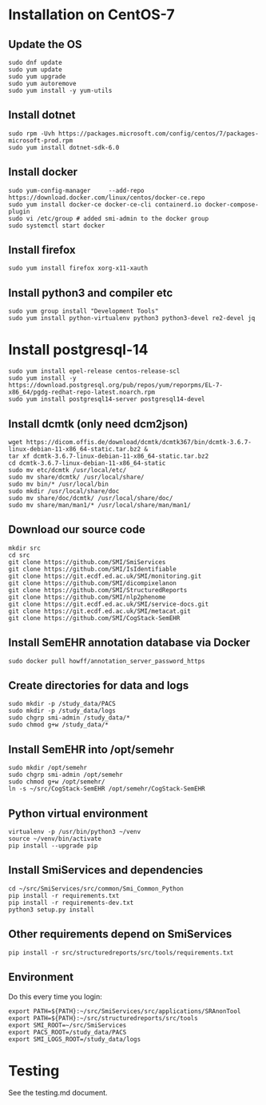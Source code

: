 # Installation on CentOS-7

## Update the OS
```
sudo dnf update
sudo yum update
sudo yum upgrade
sudo yum autoremove
sudo yum install -y yum-utils
```

## Install dotnet
```
sudo rpm -Uvh https://packages.microsoft.com/config/centos/7/packages-microsoft-prod.rpm
sudo yum install dotnet-sdk-6.0
```

## Install docker
```
sudo yum-config-manager     --add-repo     https://download.docker.com/linux/centos/docker-ce.repo
sudo yum install docker-ce docker-ce-cli containerd.io docker-compose-plugin
sudo vi /etc/group # added smi-admin to the docker group
sudo systemctl start docker
```

## Install firefox
```
sudo yum install firefox xorg-x11-xauth
```

## Install python3 and compiler etc
```
sudo yum group install "Development Tools"
sudo yum install python-virtualenv python3 python3-devel re2-devel jq
```

# Install postgresql-14
```
sudo yum install epel-release centos-release-scl
sudo yum install -y https://download.postgresql.org/pub/repos/yum/reporpms/EL-7-x86_64/pgdg-redhat-repo-latest.noarch.rpm
sudo yum install postgresql14-server postgresql14-devel
```

## Install dcmtk (only need dcm2json)
```
wget https://dicom.offis.de/download/dcmtk/dcmtk367/bin/dcmtk-3.6.7-linux-debian-11-x86_64-static.tar.bz2 &
tar xf dcmtk-3.6.7-linux-debian-11-x86_64-static.tar.bz2
cd dcmtk-3.6.7-linux-debian-11-x86_64-static
sudo mv etc/dcmtk /usr/local/etc/
sudo mv share/dcmtk/ /usr/local/share/
sudo mv bin/* /usr/local/bin
sudo mkdir /usr/local/share/doc
sudo mv share/doc/dcmtk/ /usr/local/share/doc/
sudo mv share/man/man1/* /usr/local/share/man/man1/
```

## Download our source code
```
mkdir src
cd src
git clone https://github.com/SMI/SmiServices
git clone https://github.com/SMI/IsIdentifiable
git clone https://git.ecdf.ed.ac.uk/SMI/monitoring.git
git clone https://github.com/SMI/dicompixelanon
git clone https://github.com/SMI/StructuredReports
git clone https://github.com/SMI/nlp2phenome
git clone https://git.ecdf.ed.ac.uk/SMI/service-docs.git
git clone https://git.ecdf.ed.ac.uk/SMI/metacat.git
git clone https://github.com/SMI/CogStack-SemEHR
```

## Install SemEHR annotation database via Docker
```
sudo docker pull howff/annotation_server_password_https
```

## Create directories for data and logs
```
sudo mkdir -p /study_data/PACS
sudo mkdir -p /study_data/logs
sudo chgrp smi-admin /study_data/*
sudo chmod g+w /study_data/*
```

## Install SemEHR into /opt/semehr
```
sudo mkdir /opt/semehr
sudo chgrp smi-admin /opt/semehr
sudo chmod g+w /opt/semehr/
ln -s ~/src/CogStack-SemEHR /opt/semehr/CogStack-SemEHR
```

## Python virtual environment
```
virtualenv -p /usr/bin/python3 ~/venv
source ~/venv/bin/activate
pip install --upgrade pip
```

## Install SmiServices and dependencies
```
cd ~/src/SmiServices/src/common/Smi_Common_Python
pip install -r requirements.txt
pip install -r requirements-dev.txt
python3 setup.py install
```

## Other requirements depend on SmiServices
```
pip install -r src/structuredreports/src/tools/requirements.txt
```

## Environment
Do this every time you login:
```
export PATH=${PATH}:~/src/SmiServices/src/applications/SRAnonTool
export PATH=${PATH}:~/src/structuredreports/src/tools
export SMI_ROOT=~/src/SmiServices
export PACS_ROOT=/study_data/PACS
export SMI_LOGS_ROOT=/study_data/logs
```

# Testing

See the testing.md document.

